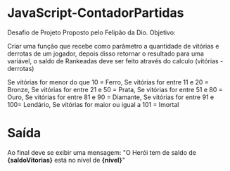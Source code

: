 # JavaScript-ContadorPartidas
Desafio de Projeto Proposto pelo Felipão da Dio.
Objetivo:

Criar uma função que recebe como parâmetro a quantidade de vitórias e derrotas de um jogador,
depois disso retornar o resultado para uma variável, o saldo de Rankeadas deve ser feito através do calculo (vitórias - derrotas)

Se vitórias for menor do que 10 = Ferro,
Se vitórias for entre 11 e 20 = Bronze,
Se vitórias for entre 21 e 50 = Prata,
Se vitórias for entre 51 e 80 = Ouro,
Se vitórias for entre 81 e 90 = Diamante,
Se vitórias for entre 91 e 100= Lendário,
Se vitórias for maior ou igual a 101 = Imortal

# Saída

Ao final deve se exibir uma mensagem:
"O Herói tem de saldo de **{saldoVitorias}** está no nível de **{nivel}**"
 
